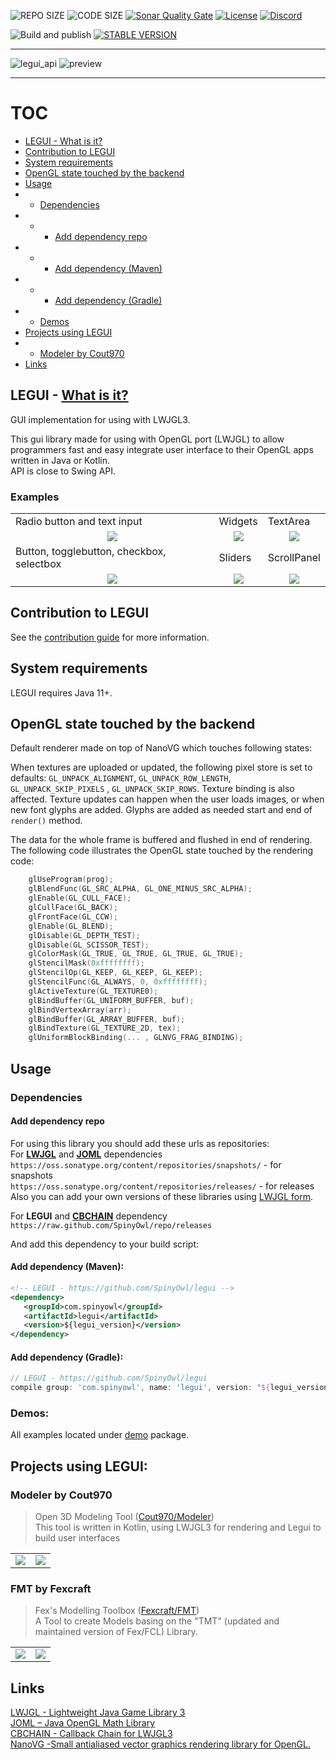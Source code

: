 ![REPO SIZE](https://img.shields.io/github/repo-size/SpinyOwl/legui.svg?style=for-the-badge)
![CODE SIZE](https://img.shields.io/github/languages/code-size/SpinyOwl/legui.svg?style=for-the-badge)
[![Sonar Quality Gate](https://img.shields.io/sonar/alert_status/SpinyOwl_legui?logo=sonarcloud&server=https%3A%2F%2Fsonarcloud.io&style=for-the-badge)](https://sonarcloud.io/dashboard?id=SpinyOwl_legui)
[![License](https://img.shields.io/github/license/SpinyOwl/legui.svg?style=for-the-badge)](/LICENSE)
[![Discord](https://img.shields.io/discord/245558983123927040.svg?slongCache=true&label=Discord&logo=discord&style=for-the-badge)](https://discord.gg/6wfqXpJ)

![Build and publish](https://img.shields.io/github/workflow/status/SpinyOwl/legui/Build%20and%20publish/develop?label=build&logo=Github&style=for-the-badge)
[![STABLE VERSION](https://img.shields.io/badge/dynamic/xml.svg?label=latest%20version&url=https%3A%2F%2Fraw.github.com%2FSpinyOwl%2Frepo%2Freleases%2Fcom%2Fspinyowl%2Flegui%2Fmaven-metadata.xml&query=%2F%2Fmetadata%2Fversioning%2Fversions%2Fversion%5Blast()%5D&colorB=blue&style=for-the-badge)](https://github.com/SpinyOwl/repo/tree/releases/com/spinyowl/legui)

___

![legui_api](images/legui_api.png)
![preview](images/preview.png)

___

# TOC

* [LEGUI - What is it?](#legui---what-is-it)
* [Contribution to LEGUI](#contribution-to-legui)
* [System requirements](#system-requirements)
* [OpenGL state touched by the backend](#opengl-state-touched-by-the-backend)
* [Usage](#usage)
*
    * [Dependencies](#dependencies)
*
    *
        * [Add dependency repo](#add-dependency-repo)
*
    *
        * [Add dependency (Maven)](#add-dependency-maven)
*
    *
        * [Add dependency (Gradle)](#add-dependency-gradle)
*
    * [Demos](#demos)
* [Projects using LEGUI](#projects-using-legui)
*
    * [Modeler by Cout970](#modeler-by-cout970)
* [Links](#links)

## LEGUI - [What is it?](https://spinyowl.github.io/legui/)

GUI implementation for using with LWJGL3.

This gui library made for using with OpenGL port (LWJGL) to allow programmers fast and easy
integrate user interface to their OpenGL apps written in Java or Kotlin.  
API is close to Swing API.

### Examples

<table>
    <tr>
        <td>Radio button and text input</td>
        <td>Widgets</td>
        <td>TextArea</td>
    </tr>
    <tr>
        <td align="center"><img src="https://i.imgur.com/NMP2jll.gif" /></td>
        <td align="center"><img src="https://i.imgur.com/8iL2xPd.gif" /></td>
        <td align="center"><img src="https://i.imgur.com/WQxSN6n.gif" /></td>
    </tr>
    <tr>
        <td>Button, togglebutton, checkbox, selectbox</td>
        <td>Sliders</td>
        <td>ScrollPanel</td>
    </tr>
    <tr>
        <td align="center"><img src="https://i.imgur.com/kuTOdAk.gif" /></td>
        <td align="center"><img src="https://i.imgur.com/Te70Ek9.gif" /></td>
        <td align="center"><img src="https://i.imgur.com/RGuIpZ0.gif" /></td>
    </tr>
</table>

## Contribution to LEGUI

See the [contribution guide](.github/CONTRIBUTING.md) for more information.

## System requirements

LEGUI requires Java 11+.

## OpenGL state touched by the backend

Default renderer made on top of NanoVG which touches following states:

When textures are uploaded or updated, the following pixel store is set to
defaults: `GL_UNPACK_ALIGNMENT`, `GL_UNPACK_ROW_LENGTH`, `GL_UNPACK_SKIP_PIXELS`
, `GL_UNPACK_SKIP_ROWS`. Texture binding is also affected. Texture updates can happen when the user
loads images, or when new font glyphs are added. Glyphs are added as needed start and end
of `render()` method.

The data for the whole frame is buffered and flushed in end of rendering. The following code
illustrates the OpenGL state touched by the rendering code:

```C
	glUseProgram(prog);
	glBlendFunc(GL_SRC_ALPHA, GL_ONE_MINUS_SRC_ALPHA);
	glEnable(GL_CULL_FACE);
	glCullFace(GL_BACK);
	glFrontFace(GL_CCW);
	glEnable(GL_BLEND);
	glDisable(GL_DEPTH_TEST);
	glDisable(GL_SCISSOR_TEST);
	glColorMask(GL_TRUE, GL_TRUE, GL_TRUE, GL_TRUE);
	glStencilMask(0xffffffff);
	glStencilOp(GL_KEEP, GL_KEEP, GL_KEEP);
	glStencilFunc(GL_ALWAYS, 0, 0xffffffff);
	glActiveTexture(GL_TEXTURE0);
	glBindBuffer(GL_UNIFORM_BUFFER, buf);
	glBindVertexArray(arr);
	glBindBuffer(GL_ARRAY_BUFFER, buf);
	glBindTexture(GL_TEXTURE_2D, tex);
	glUniformBlockBinding(... , GLNVG_FRAG_BINDING);
```

## Usage

### Dependencies

#### Add dependency repo

For using this library you should add these urls as repositories:  
For **[LWJGL](https://github.com/LWJGL/lwjgl3)** and **[JOML](https://github.com/JOML-CI/JOML)**
dependencies  
`https://oss.sonatype.org/content/repositories/snapshots/` - for snapshots  
`https://oss.sonatype.org/content/repositories/releases/` - for releases  
Also you can add your own versions of these libraries
using [LWJGL form](https://www.lwjgl.org/download).

For **LEGUI** and **[CBCHAIN](https://github.com/SpinyOwl/cbchain)** dependency  
`https://raw.github.com/SpinyOwl/repo/releases`

And add this dependency to your build script:

#### Add dependency (Maven):

 ```xml
<!-- LEGUI - https://github.com/SpinyOwl/legui -->
<dependency>
    <groupId>com.spinyowl</groupId>
    <artifactId>legui</artifactId>
    <version>${legui_version}</version>
</dependency>
 ```

#### Add dependency (Gradle):

  ```groovy
// LEGUI - https://github.com/SpinyOwl/legui
compile group: 'com.spinyowl', name: 'legui', version: "${legui_version}";
  ```

### Demos:

All examples located under [demo](/src/main/java/com/spinyowl/legui/demo/) package.

## Projects using LEGUI:

### Modeler by Cout970

> Open 3D Modeling Tool  ([Cout970/Modeler](https://github.com/cout970/Modeler))  
> This tool is written in Kotlin, using LWJGL3 for rendering and Legui to build user interfaces
<table>
  <tr>
    <td><img src="https://camo.githubusercontent.com/f21283491b2bdc4cff48206af8a87a41760319fd/68747470733a2f2f692e696d6775722e636f6d2f4257576f7470702e706e67"/></td>
    <td><img src="https://camo.githubusercontent.com/da89620c34a885bbbd739f4448937b040f8a788d/68747470733a2f2f692e696d6775722e636f6d2f63314b5446614f2e706e67"/></td>
  </tr>
</table>

### FMT by Fexcraft

> Fex's Modelling Toolbox  ([Fexcraft/FMT](https://github.com/Fexcraft/FMT))  
> A Tool to create Models basing on the "TMT" (updated and maintained version of Fex/FCL) Library.
<table>
  <tr>
    <td><img src="https://camo.githubusercontent.com/9e04a76b191c798ca7d2884df79b1e55058f518c4b788ac64ecd539aeefb272b/68747470733a2f2f63646e2e646973636f72646170702e636f6d2f6174746163686d656e74732f3336353632383536313831393639373136322f3730363136373531383438393733393331342f6a617661775f323032302d30352d30325f31372d33342d30392e706e67"/></td>
    <td><img src="https://camo.githubusercontent.com/0ada25a2c5913d8abbebba78a2ca022021f7125da4521eaaed14b272268c7480/68747470733a2f2f63646e2e646973636f72646170702e636f6d2f6174746163686d656e74732f3336353632383536313831393639373136322f3730363136373530383139373137393439322f6a617661775f323032302d30352d30325f31372d33322d33382e706e67"/></td>
  </tr>
</table>

## Links

[LWJGL - Lightweight Java Game Library 3](https://github.com/LWJGL/lwjgl3)  
[JOML – Java OpenGL Math Library](https://github.com/JOML-CI/JOML)  
[CBCHAIN - Callback Chain for LWJGL3](https://github.com/SpinyOwl/cbchain)  
[NanoVG -Small antialiased vector graphics rendering library for OpenGL.](https://github.com/memononen/nanovg)  
